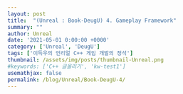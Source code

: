 ```yaml
---
layout: post
title:  "(Unreal : Book-DeugU) 4. Gameplay Framework"
summary: ""
author: Unreal
date: '2021-05-01 0:00:00 +0000'
category: ['Unreal', 'DeugU']
tags: ['이득우의 언리얼 C++ 게임 개발의 정석']
thumbnail: /assets/img/posts/thumbnail-Unreal.png
#keywords: ['C++ 글올리기', 'kw-test1']
usemathjax: false
permalink: /blog/Unreal/Book-DeugU-4/
---
```


